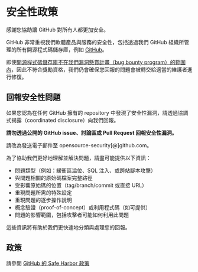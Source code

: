 # 安全性政策

感謝您協助讓 GitHub 對所有人都更加安全。

GitHub 非常重視我們軟體產品與服務的安全性，包括透過我們 GitHub 組織所管理的所有開源程式碼儲存庫，例如 [GitHub](https://github.com/GitHub)。

即使[開源程式碼儲存庫不在我們漏洞懸賞計畫（bug bounty program）的範圍內](https://bounty.github.com/index.html#scope)，因此不符合獎勵資格，我們仍會確保您回報的問題會被轉交給適當的維護者進行修復。

## 回報安全性問題

如果您認為在任何 GitHub 擁有的 repository 中發現了安全性漏洞，請透過協調式揭露（coordinated disclosure）向我們回報。

**請勿透過公開的 GitHub issue、討論區或 Pull Request 回報安全性漏洞。**

請改為發送電子郵件至 opensource-security[@]github.com。

為了協助我們更好地理解並解決問題，請盡可能提供以下資訊：

- 問題類型（例如：緩衝區溢位、SQL 注入、或跨站腳本攻擊）
- 與問題相關的原始碼檔案完整路徑
- 受影響原始碼的位置（tag/branch/commit 或直接 URL）
- 重現問題所需的特殊設定
- 重現問題的逐步操作說明
- 概念驗證（proof-of-concept）或利用程式碼（如可提供）
- 問題的影響範圍，包括攻擊者可能如何利用此問題

這些資訊將有助於我們更快速地分類與處理您的回報。

## 政策

請參閱 [GitHub 的 Safe Harbor 政策](https://docs.github.com/en/site-policy/security-policies/github-bug-bounty-program-legal-safe-harbor#1-safe-harbor-terms)

